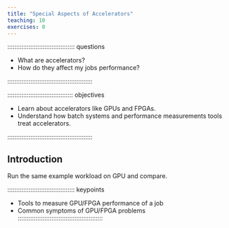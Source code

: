 ```yaml
---
title: "Special Aspects of Accelerators"
teaching: 10
exercises: 0
---
```


:::::::::::::::::::::::::::::::::::::: questions 

- What are accelerators? 
- How do they affect my jobs performance?

::::::::::::::::::::::::::::::::::::::::::::::::

::::::::::::::::::::::::::::::::::::: objectives

- Learn about accelerators like GPUs and FPGAs.
- Understand how batch systems and performance measurements tools treat accelerators.

::::::::::::::::::::::::::::::::::::::::::::::::

## Introduction
Run the same example workload on GPU and compare.

<!-- EPISODE CONTENT HERE -->

:::::::::::::::::::::::::::::::::::::: keypoints
- Tools to measure GPU/FPGA performance of a job
- Common symptoms of GPU/FPGA problems
::::::::::::::::::::::::::::::::::::::::::::::::
